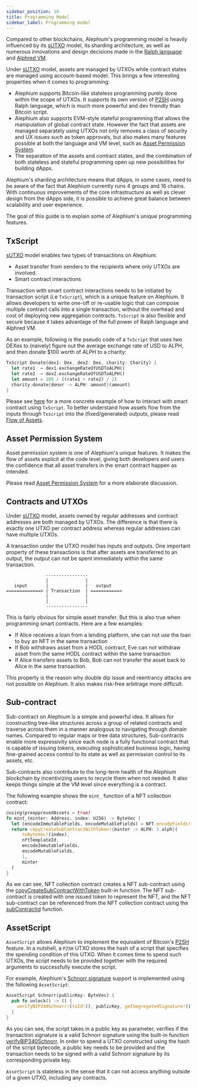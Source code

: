 ```yaml
---
sidebar_position: 10
title: Programming Model
sidebar_label: Programming model
---
```


Compared to other blockchains, Alephium's programming model is heavily
influenced by its [sUTXO](/misc/content/#stateful-utxo) model, its sharding
architecture, as well as numerous innovations and design decisions
made in the [Ralph language](/ralph) and [Alphred
VM](/misc/content/#alphred-virtual-machine).

Under [sUTXO](/misc/content/#stateful-utxo) model, assets are managed by
UTXOs while contract states are managed using account-based
model. This brings a few interesting properties when it comes to
programming:

- Alephium supports Bitcoin-like stateless programming purely done
  within the scope of UTXOs. It supports its own version of
  [P2SH](https://learnmeabitcoin.com/technical/script/p2sh/) using
  Ralph language, which is much more powerful and dev friendly than
  Bitcoin script.
- Alephium also supports EVM-style stateful programming that allows
  the manipulation of global contract state. However the fact that
  assets are managed separately using UTXOs not only removes a class
  of security and UX issues such as token approvals, but also makes
  many features possible at both the language and VM level, such as
  [Asset Permission System](/dapps/concepts/asset-permission-system).
- The separation of the assets and contract states, and the
  combination of both stateless and stateful programming open up new
  possibilities for building dApps.
  
Alephium's sharding architecture means that dApps, in some cases, need
to be aware of the fact that Alephium currently runs 4 groups and 16
chains. With continuous improvements of the core infrastructure as well as
clever design from the dApps side, it is possible to achieve great
balance between scalability and user experience.

The goal of this guide is to explain some of Alephium's unique
programming features.

## TxScript

[sUTXO](/misc/content/#stateful-utxo) model enables two types of
transactions on Alephium: 

- Asset transfer from senders to the recipients where only UTXOs are
  involved.
- Smart contract interactions

Transaction with smart contract interactions needs to be initiated by
transaction script (i.e `TxScript`), which is a unique feature on
Alephium. It allows developers to write one-off or re-usable logic
that can compose multiple contract calls into a single transaction,
without the overhead and cost of deploying new aggregation
contracts. `TxScript` is also flexible and secure because it takes
advantage of the full power of Ralph language and Alphred VM.

As an example, following is the pseudo code of a `TxScript` that uses
two DEXes to (naively) figure out the average exchange rate of USD to
ALPH, and then donate $100 worth of ALPH to a charity:

```rust
TxScript Donate(dex1: Dex, dex2: Dex, charity: Charity) {
  let rate1  = dex1.exchangeRateOfUSDToALPH()
  let rate2  = dex2.exchangeRateOfUSDToALPH()
  let amount = 100 / ((rate1 + rate2) / 2)
  charity.donate{donor -> ALPH: amount}(amount)
}
```

Please see
[here](/sdk/interact-with-contracts#txscript-transactions) for a
more concrete example of how to interact with smart contract using
`TxScript`. To better understand how assets flow from the inputs
through `Txscript` into the (fixed/generated) outputs, please read
[Flow of Assets](/dapps/concepts/asset-permission-system#flow-of-assets).

## Asset Permission System

Asset permission system is one of Alephium's unique features. It makes
the flow of assets explicit at the code level, giving both developers
and users the confidence that all asset transfers in the smart
contract happen as intended. 

Please read [Asset Permission System](/dapps/concepts/asset-permission-system)
for a more elaborate discussion.

## Contracts and UTXOs

Under [sUTXO](/misc/content/#stateful-utxo) model, assets owned by regular
addresses and contract addresses are both managed by UTXOs. The
difference is that there is exactly one UTXO per contract address
whereas regular addresses can have multiple UTXOs.

A transaction under the UTXO model has inputs and outputs. One important
property of these transactions is that after assets are transferred to
an output, the output can not be spent immediately within the same
transaction.

```
               ----------------
               |              |
   input       |              |   output
=============> | Transaction  | ===========>
               |              | 
               |              | 
               ----------------
```

This is fairly obvious for simple asset transfer. But this is also
true when programming smart contracts. Here are a few examples:

- If Alice receives a loan from a lending platform, she can not use
  the loan to buy an NFT in the same transaction
- If Bob withdraws asset from a HODL contract, Eve can not withdraw
  asset from the same HODL contract within the same transaction
- If Alice transfers assets to Bob, Bob can not transfer the asset back
  to Alice in the same transaction.

This property is the reason why double dip issue and reentrancy
attacks are not possible on Alephium. It also makes risk-free
arbitrage more difficult.

## Sub-contract

Sub-contract on Alephium is a simple and powerful idea. It allows for
constructing tree-like structures across a group of related contracts
and traverse across them in a manner analogous to navigating through
domain names. Compared to regular maps or tree data structures,
Sub-contracts enable more expressivity since each node is a fully
functional contract that is capable of issuing tokens, executing
sophisticated business logic, having fine-grained access control to
its state as well as permission control to its assets, etc.

Sub-contracts also contribute to the long-term health of the Alephium
blockchain by incentivizing users to recycle them when not needed. It
also keeps things simple at the VM level since everything is a
contract.

The following example shows the `mint_` function of a NFT collection
contract:

```rust
@using(preapprovedAssets = true)
fn mint_(minter: Address, index: U256) -> ByteVec {
  let (encodeImmutableFields, encodeMutableFields) = NFT.encodeFields!(getNFTUri(index), selfContractId!(), index)
  return copyCreateSubContractWithToken!{minter -> ALPH: 1 alph}(
      toByteVec!(index),
      nftTemplateId,
      encodeImmutableFields,
      encodeMutableFields,
      1,
      minter
  )
}
```

As we can see, NFT collection contract creates a NFT sub-contract
using the
[copyCreateSubContractWithToken](/ralph/built-in-functions#copycreatesubcontractwithtoken)
built-in function. The NFT sub-contract is created with one issued
token to represent the NFT, and the NFT sub-contract can be referenced
from the NFT collection contract using the
[subContractId](/ralph/built-in-functions#subcontractid) function.

## AssetScript

`AssetScript` allows Alephium to implement the equivalent of Bitcoin's
[P2SH](https://learnmeabitcoin.com/technical/script/p2sh/)
feature. In a nutshell, a `P2SH` UTXO stores the hash of a script that
specifies the spending condition of this UTXO. When it comes time to
spend such UTXOs, the script needs to be provided together with the
required arguments to successfully execute the script.

For example, Alephium's [Schnorr
signature](https://en.wikipedia.org/wiki/Schnorr_signature) support is
implemented using the following `AssetScript`:

```rust
AssetScript Schnorr(publicKey: ByteVec) {
  pub fn unlock() -> () {
    verifyBIP340Schnorr!(txId!(), publicKey, getSegregatedSignature!())
  }
}
```
As you can see, the script takes in a public key as parameter,
verifies if the transaction signature is a valid Schnorr signature
using the built-in function
[verifyBIP340Schnorr](/ralph/built-in-functions#verifybip340schnorr). In
order to spend a UTXO constructed using the hash of the script
bytecode, a public key needs to be provided and the transaction
needs to be signed with a valid Schnorr signature by its corresponding
private key.

`AssetScript` is stateless in the sense that it can not access
anything outside of a given UTXO, including any contracts.
